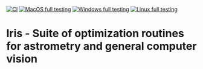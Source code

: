 [![CI](https://github.com/james-pack/iris/actions/workflows/ci.yml/badge.svg)](https://github.com/james-pack/iris/actions/workflows/ci.yml)
[![MacOS full testing](https://github.com/james-pack/iris/actions/workflows/macos_full_testing.yml/badge.svg)](https://github.com/james-pack/iris/actions/workflows/macos_full_testing.yml)
[![Windows full testing](https://github.com/james-pack/iris/actions/workflows/windows_full_test.yml/badge.svg)](https://github.com/james-pack/iris/actions/workflows/windows_full_test.yml)
[![Linux full testing](https://github.com/james-pack/iris/actions/workflows/linux_full_test.yml/badge.svg)](https://github.com/james-pack/iris/actions/workflows/linux_full_test.yml)

# Iris - Suite of optimization routines for astrometry and general computer vision
